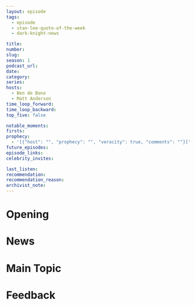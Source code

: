 ```yaml
---
layout: episode
tags:
  - episode
  - stan-lee-quote-of-the-week
  - dark-knight-news 

title: 
number: 
slug: 
season: 1
podcast_url: 
date: 
category: 
series: 
hosts:
  - Ben de Bono
  - Matt Anderson
time_loop_forward: 
time_loop_backward: 
top_five: false

notable_moments:
firsts: 
prophecy: 
  - '[{"host": "", "prophecy": "", "veracity": true, "comments": ""}]'
future_episodes: 
episode_links: 
celebrity_invites: 

last_listen: 
recommendation: 
recommendation_reason: 
archivist_note: 
---
```

# Opening


# News


# Main Topic


# Feedback
